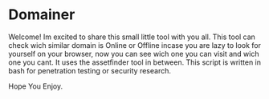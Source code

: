 # Domainer

Welcome! Im excited to share this small little tool with you all. This tool can check wich similar domain is Online or Offline incase you are lazy to look for yourself on your browser, now you can see wich one you can visit and wich one you cant.
It uses the assetfinder tool in between. This script is written in bash for penetration testing or security research.

Hope You Enjoy.
